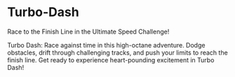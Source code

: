 # Turbo-Dash
Race to the Finish Line in the Ultimate Speed Challenge!


Turbo Dash: Race against time in this high-octane adventure. Dodge obstacles, drift through challenging tracks, and push your limits to reach the finish line. Get ready to experience heart-pounding excitement in Turbo Dash!
